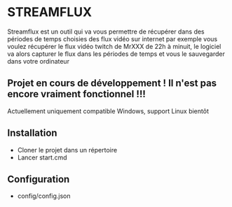 # STREAMFLUX

Streamflux est un outil qui va vous permettre de récupérer dans des périodes de temps choisies des flux vidéo sur internet par exemple vous voulez récupérer le flux vidéo twitch de MrXXX de 22h à minuit, le logiciel va alors capturer le flux dans les périodes de temps et vous le sauvegarder dans votre ordinateur 


## Projet en cours de développement ! Il n'est pas encore vraiment fonctionnel !!!
Actuellement uniquement compatible Windows, support Linux bientôt 

## Installation
- Cloner le projet dans un répertoire
- Lancer start.cmd

## Configuration
- config/config.json 
